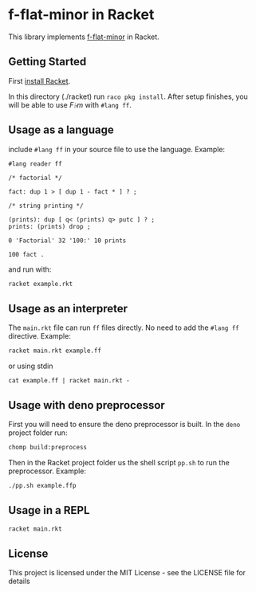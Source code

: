 # f-flat-minor in Racket

This library implements [f-flat-minor](../README.md) in Racket.

## Getting Started

First [install Racket](https://docs.racket-lang.org/getting-started/index.html).

In this directory (./racket) run `raco pkg install`.  After setup finishes, you will be able to use _F♭m_ with `#lang ff`.

## Usage as a language

include `#lang ff` in your source file to use the language.  Example:

```
#lang reader ff

/* factorial */

fact: dup 1 > [ dup 1 - fact * ] ? ;

/* string printing */

(prints): dup [ q< (prints) q> putc ] ? ;
prints: (prints) drop ;

0 'Factorial' 32 '100:' 10 prints

100 fact .
```

and run with:

```sh
racket example.rkt
```

## Usage as an interpreter

The `main.rkt` file can run `ff` files directly.  No need to add the `#lang ff` directive.  Example:

```sh
racket main.rkt example.ff
```

or using stdin

```
cat example.ff | racket main.rkt -
```

## Usage with deno preprocessor

First you will need to ensure the deno preprocessor is built.  In the `deno` project folder run:

```sh
chomp build:preprocess
```

Then in the Racket project folder us the shell script `pp.sh` to run the preprocessor.  Example:

```sh
./pp.sh example.ffp
```

## Usage in a REPL

```sh
racket main.rkt
```

## License

This project is licensed under the MIT License - see the LICENSE file for details